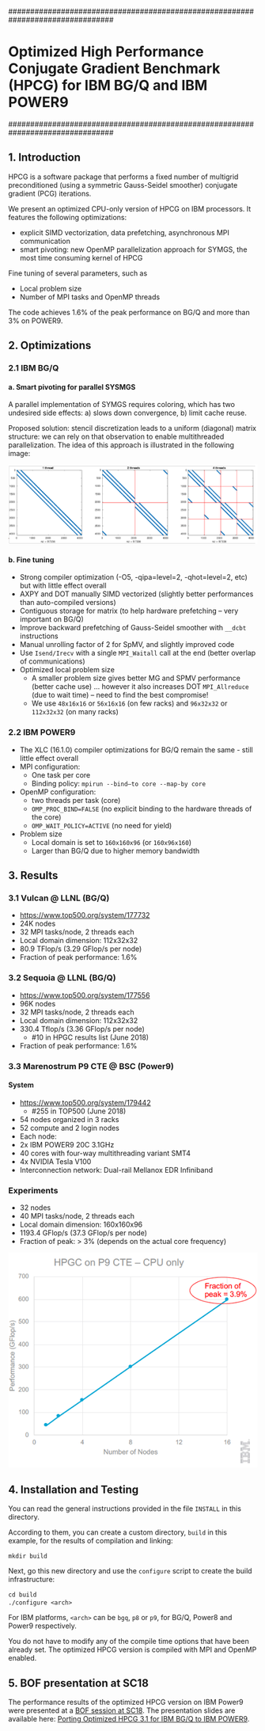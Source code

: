 ################################################################################
# Optimized High Performance Conjugate Gradient Benchmark (HPCG) for IBM BG/Q and IBM POWER9
################################################################################


## 1. Introduction ##
HPCG is a software package that performs a fixed number of multigrid preconditioned
(using a symmetric Gauss-Seidel smoother) conjugate gradient (PCG) iterations.

We present an optimized CPU-only version of HPCG on IBM processors. It features the following optimizations:
- explicit SIMD vectorization, data prefetching, asynchronous MPI communication
- smart pivoting: new OpenMP parallelization approach for SYMGS, the most time consuming kernel of HPCG

Fine tuning of several parameters, such as
- Local problem size
- Number of MPI tasks and OpenMP threads

The code achieves 1.6% of the peak performance on BG/Q and more than 3% on POWER9.

## 2. Optimizations ##
### 2.1 IBM BG/Q
#### a. Smart pivoting for parallel SYSMGS
A parallel implementation of SYMGS requires coloring, which has two undesired side effects: a) slows down convergence, b) limit cache reuse.

Proposed solution: stencil discretization leads to a uniform (diagonal) matrix structure: we can rely on that
observation to enable multithreaded parallelization. The idea of this approach is illustrated in the following image:

![](./SmartPivoting.png)

#### b. Fine tuning
- Strong compiler optimization (-O5, -qipa=level=2, -qhot=level=2, etc) but with little effect overall
- AXPY and DOT manually SIMD vectorized (slightly better performances than auto-compiled versions)
- Contiguous storage for matrix (to help hardware prefetching – very important on BG/Q)
- Improve backward prefetching of Gauss-Seidel smoother with `__dcbt` instructions
- Manual unrolling factor of 2 for SpMV, and slightly improved code
- Use `Isend/Irecv` with a single `MPI_Waitall` call at the end (better overlap of communications)
- Optimized local problem size
  - A smaller problem size gives better MG and SPMV performance (better cache use)
    ... however it also increases DOT `MPI_Allreduce` (due to wait time) – need to find the best compromise!
  - We use `48x16x16` or `56x16x16` (on few racks) and `96x32x32` or `112x32x32` (on many racks)

### 2.2 IBM POWER9
- The XLC (16.1.0) compiler optimizations for BG/Q remain the same  - still little effect overall
- MPI configuration:
  - One task per core
  - Binding policy: `mpirun --bind–to core --map-by core`
- OpenMP configuration:
  - two threads per task (core)
  - `OMP_PROC_BIND=FALSE` (no explicit binding to the hardware threads of the core)
  - `OMP_WAIT_POLICY=ACTIVE` (no need for yield)
- Problem size
  - Local domain is set to `160x160x96` (or `160x96x160`)
  - Larger than BG/Q due to higher memory bandwidth

## 3. Results
### 3.1 Vulcan @ LLNL (BG/Q)
- https://www.top500.org/system/177732
- 24K nodes
- 32 MPI tasks/node, 2 threads each
- Local domain dimension: 112x32x32
- 80.9 TFlop/s (3.29 GFlop/s per node)
- Fraction of peak performance: 1.6%

### 3.2 Sequoia @ LLNL (BG/Q)
- https://www.top500.org/system/177556
- 96K nodes
- 32 MPI tasks/node, 2 threads each
- Local domain dimension: 112x32x32
- 330.4 Tflop/s (3.36 GFlop/s per node)
  - #10 in HPGC results list (June 2018)
- Fraction of peak performance: 1.6%


### 3.3 Marenostrum P9 CTE @ BSC (Power9)
#### System
- https://www.top500.org/system/179442
  - #255 in TOP500 (June 2018)
- 54 nodes organized in 3 racks
- 52 compute and 2 login nodes
- Each node:
 - 2x IBM POWER9 20C 3.1GHz
 - 40 cores with four-way multithreading variant SMT4
 - 4x NVIDIA Tesla V100
- Interconnection network: Dual-rail Mellanox EDR Infiniband

### Experiments
- 32 nodes
- 40 MPI tasks/node, 2 threads each
- Local domain dimension: 160x160x96
- 1193.4 GFlop/s (37.3 GFlop/s per node)
- Fraction of peak: > 3% (depends on the actual core frequency)

![](./BSC-P9-CTE-scaling.png)

## 4. Installation and Testing ##
You can read the general instructions provided in the file `INSTALL` in this directory.

According to them, you can create a custom directory, ``build`` in
this example, for the results of compilation and linking:

    mkdir build

Next, go this new directory and use the ``configure`` script to create the
build infrastructure:

    cd build
    ./configure <arch>

For IBM platforms, `<arch>` can be `bgq`, `p8` or `p9`, for BG/Q, Power8 and Power9 respectively.

You do not have to modify any of the compile time options that have been already set.
The optimized HPCG version is compiled with MPI and OpenMP enabled.


## 5. BOF presentation at SC18
The performance results of the optimized HPCG version on IBM Power9 were presented at a [BOF session at SC18]( https://www.hpcg-benchmark.org/custom/index.html?lid=154&slid=298).
The presentation slides are available here: [Porting Optimized HPCG 3.1 for IBM BG/Q to IBM POWER9](https://www.hpcg-benchmark.org/downloads/sc18/HPCG_IBM_P9_v05.pdf).
